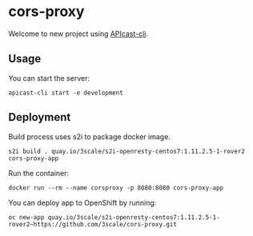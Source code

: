 # cors-proxy

Welcome to new project using [APIcast-cli](https://github.com/3scale/apicast-cli).

## Usage

You can start the server:

```shell
apicast-cli start -e development
```

## Deployment

Build process uses s2i to package docker image.

```shell
s2i build . quay.io/3scale/s2i-openresty-centos7:1.11.2.5-1-rover2  cors-proxy-app
```

Run the container:
```shell
docker run --rm --name corsproxy -p 8080:8080 cors-proxy-app
```

You can deploy app to OpenShift by running:

```shell
oc new-app quay.io/3scale/s2i-openresty-centos7:1.11.2.5-1-rover2~https://github.com/3scale/cors-proxy.git
```